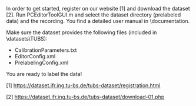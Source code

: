 In order to get started, register on our website [1] and download the dataset [2].
Run PCEditorToolGUI.m and select the dataset directory (prelabeled data) and the recording.
You find a detailed user manual in \documentation.

Make sure the dataset provides the following files (included in \datasets\TUBS): 

* CalibrationParameters.txt
* EditorConfig.xml
* PrelabelingConfig.xml

You are ready to label the data!

[1]	https://dataset.ifr.ing.tu-bs.de/tubs-dataset/registration.html

[2]	https://dataset.ifr.ing.tu-bs.de/tubs-dataset/download-01.php
